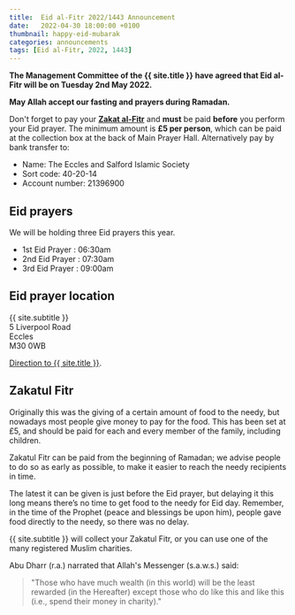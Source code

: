 ```yaml
---
title:  Eid al-Fitr 2022/1443 Announcement
date:   2022-04-30 18:00:00 +0100
thumbnail: happy-eid-mubarak
categories: announcements
tags: [Eid al-Fitr, 2022, 1443]
---
```


**The Management Committee of the {{ site.title }} have agreed that Eid al-Fitr will be on Tuesday 2nd May 2022.**

**May Allah accept our fasting and prayers during Ramadan.**

Don't forget to pay your **[Zakat al-Fitr](#zakatul-fitr)** and **must** be paid **before** you perform your Eid prayer. The minimum amount is **£5 per person**, which can be paid at the collection box at the back of Main Prayer Hall. Alternatively pay by bank transfer to:

- Name: The Eccles and Salford Islamic Society
- Sort code: 40-20-14
- Account number: 21396900

## Eid prayers

We will be holding three Eid prayers this year.

* 1st Eid Prayer : 06:30am
* 2nd Eid Prayer : 07:30am
* 3rd Eid Prayer : 09:00am

## Eid prayer location

{{ site.subtitle }}<br/>
5 Liverpool Road<br/>
Eccles<br/>
M30 0WB

[Direction to {{ site.title }}](https://www.google.co.uk/maps/dir//Eccles+Mosque,+5+Liverpool+Road,+Eccles,+Salford+M30+0WB,+United+Kingdom/).

## Zakatul Fitr

Originally this was the giving of a certain amount of food to the needy, but nowadays most people give money to pay for the food. This has been set at £5, and should be paid for each and every member of the family, including children.

Zakatul Fitr can be paid from the beginning of Ramadan; we advise people to do so as early as possible, to make it easier to reach the needy recipients in time.

The latest it can be given is just before the Eid prayer, but delaying it this long means there’s no time to get food to the needy for Eid day. Remember, in the time of the Prophet (peace and blessings be upon him), people gave food directly to the needy, so there was no delay.

{{ site.subtitle }} will collect your Zakatul Fitr, or you can use one of the many registered Muslim charities.

Abu Dharr (r.a.) narrated that Allah's Messenger (s.a.w.s.) said:

> "Those who have much wealth (in this world) will be the least rewarded (in the Hereafter) except those who do like this and like this (i.e., spend their money in charity)."
